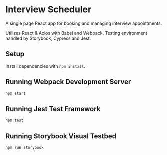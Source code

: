 # Interview Scheduler

A single page React app for booking and managing interview appointments.

Utilizes React & Axios with Babel and Webpack. Testing environment handled by Storybook, Cypress and Jest.

## Setup

Install dependencies with `npm install`.

## Running Webpack Development Server

```sh
npm start
```

## Running Jest Test Framework

```sh
npm test
```

## Running Storybook Visual Testbed

```sh
npm run storybook
```
